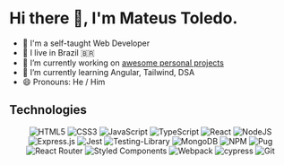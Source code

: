 # Hi there 👋, I'm Mateus Toledo.

- :man: I'm a self-taught Web Developer
- :house_with_garden: I live in Brazil :brazil:
- 🔭 I’m currently working on [awesome personal projects](https://github.com/mateusmtoledo/fancybook)
- 🌱 I’m currently learning Angular, Tailwind, DSA
- 😄 Pronouns: He / Him

## Technologies

<p align="center">
  <img
    src="https://img.shields.io/badge/html5-%23E34F26.svg?style=for-the-badge&amp;logo=html5&amp;logoColor=white"
    alt="HTML5"
  />
  <img
    src="https://img.shields.io/badge/css3-%231572B6.svg?style=for-the-badge&amp;logo=css3&amp;logoColor=white"
    alt="CSS3"
  />
  <img
    src="https://img.shields.io/badge/javascript-%23323330.svg?style=for-the-badge&amp;logo=javascript&amp;logoColor=%23F7DF1E"
    alt="JavaScript"
  />
  <img
    src="https://img.shields.io/badge/typescript-%23007ACC.svg?style=for-the-badge&amp;logo=typescript&amp;logoColor=white"
    alt="TypeScript"
  />
  <img
    src="https://img.shields.io/badge/react-%2320232a.svg?style=for-the-badge&amp;logo=react&amp;logoColor=%2361DAFB"
    alt="React"
  />
  <img
    src="https://img.shields.io/badge/node.js-6DA55F?style=for-the-badge&amp;logo=node.js&amp;logoColor=white"
    alt="NodeJS"
  />
  <img
    src="https://img.shields.io/badge/express.js-%23404d59.svg?style=for-the-badge&amp;logo=express&amp;logoColor=%2361DAFB"
    alt="Express.js"
  />
  <img
    src="https://img.shields.io/badge/-jest-%23C21325?style=for-the-badge&amp;logo=jest&amp;logoColor=white"
    alt="Jest"
  />
  <img
    src="https://img.shields.io/badge/-TestingLibrary-%23E33332?style=for-the-badge&amp;logo=testing-library&amp;logoColor=white"
    alt="Testing-Library"
  />
  <img
    src="https://img.shields.io/badge/MongoDB-%234ea94b.svg?style=for-the-badge&amp;logo=mongodb&amp;logoColor=white"
    alt="MongoDB"
  />
  <img
    src="https://img.shields.io/badge/NPM-%23000000.svg?style=for-the-badge&amp;logo=npm&amp;logoColor=white"
    alt="NPM"
  />
  <img
    src="https://img.shields.io/badge/Pug-FFF?style=for-the-badge&amp;logo=pug&amp;logoColor=A86454"
    alt="Pug"
  />
  <img
    src="https://img.shields.io/badge/React_Router-CA4245?style=for-the-badge&amp;logo=react-router&amp;logoColor=white"
    alt="React Router"
  />
  <img
    src="https://img.shields.io/badge/styled--components-DB7093?style=for-the-badge&amp;logo=styled-components&amp;logoColor=white"
    alt="Styled Components"
  />
  <img
    src="https://img.shields.io/badge/webpack-%238DD6F9.svg?style=for-the-badge&amp;logo=webpack&amp;logoColor=black"
    alt="Webpack"
  />
  <img
    src="https://img.shields.io/badge/-cypress-%23E5E5E5?style=for-the-badge&amp;logo=cypress&amp;logoColor=058a5e"
    alt="cypress"
  />
  <img
    src="https://img.shields.io/badge/git-%23F05033.svg?style=for-the-badge&amp;logo=git&amp;logoColor=white"
    alt="Git"
  />
</p>


<!--
**mateusmtoledo/mateusmtoledo** is a ✨ _special_ ✨ repository because its `README.md` (this file) appears on your GitHub profile.

Here are some ideas to get you started:

- 🔭 I’m currently working on ...
- 🌱 I’m currently learning ...
- 👯 I’m looking to collaborate on ...
- 🤔 I’m looking for help with ...
- 💬 Ask me about ...
- 📫 How to reach me: ...
- 😄 Pronouns: ...
- ⚡ Fun fact: ...
-->
